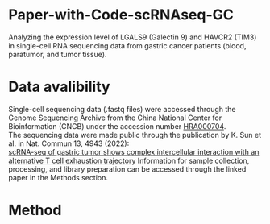 # Paper-with-Code-scRNAseq-GC
Analyzing the expression level of LGALS9 (Galectin 9) and HAVCR2 (TIM3) in single-cell RNA sequencing data from gastric cancer patients (blood, paratumor, and tumor tissue).  
# Data avalibility
Single-cell sequencing data (.fastq files) were accessed through the Genome Sequencing Archive from the China National Center for Bioinformation (CNCB) under the accession number [HRA000704](https://ngdc.cncb.ac.cn/gsa-human/browse/HRA000704).  
The sequencing data were made public through the publication by K. Sun et al. in Nat. Commun 13, 4943 (2022):  
[scRNA-seq of gastric tumor shows complex intercellular interaction with an alternative T cell exhaustion trajectory]( https://doi.org/10.1038/s41467-022-32627-z) Information for sample collection, processing, and library preparation can be accessed through the linked paper in the Methods section.


# Method

